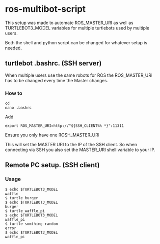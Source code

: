 # ros-multibot-script

This setup was made to automate ROS_MASTER_URI as well as TURTLEBOT3_MODEL variables for multiple turtlebots used by multiple users.

Both the shell and python script can be changed for whatever setup is needed.

## turtlebot .bashrc. (SSH server)

When multiple users use the same robots for ROS the ROS_MASTER_URI has to be changed every time the Master changes.



### How to
```
cd
nano .bashrc
```

Add
```
export ROS_MASTER_URI=http://"${SSH_CLIENT%% *}":11311
```
Ensure you only have one ROSH_MASTER_URI

This will set the MASTER URI to the IP of the SSH client. So when connecting via SSH you also set the MASTER_URI shell variable to your IP.


## Remote PC setup. (SSH client)

### Usage

```
$ echo $TURTLEBOT3_MODEL 
waffle
$ turtle burger
$ echo $TURTLEBOT3_MODEL 
burger
$ turtle waffle_pi
$ echo $TURTLEBOT3_MODEL 
waffle_pi
$ turtle somthing random
error
$ echo $TURTLEBOT3_MODEL 
waffle_pi
```





